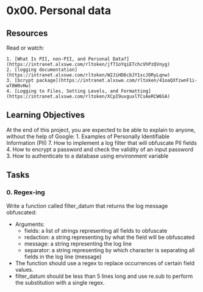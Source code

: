 # 0x00. Personal data

## Resources
Read or watch:

	1. [What Is PII, non-PII, and Personal Data?](https://intranet.alxswe.com/rltoken/jf71oYqiETchcVhPzQVnyg)
	2. [logging documentation](https://intranet.alxswe.com/rltoken/W2JiHD6cbJY1scJORyLqnw)
	3. [bcrypt package](https://intranet.alxswe.com/rltoken/41oaQXfzwnF1i-wT8W0vHw)
	4. [Logging to Files, Setting Levels, and Formatting](https://intranet.alxswe.com/rltoken/XCpI9uvguxlTCsAeRCW6SA)

## Learning Objectives
At the end of this project, you are expected to be able to explain to anyone, without the help of Google:
	1. Examples of Personally Identifiable Information (PII)
	7. How to implement a log filter that will obfuscate PII fields
	4. How to encrypt a password and check the validity of an input password
	3. How to authenticate to a database using environment variable

## Tasks
### 0. Regex-ing
Write a function called filter_datum that returns the log message obfuscated:
- Arguments:
	- fields: a list of strings representing all fields to obfuscate
	- redaction: a string representing by what the field will be obfuscated
	- message: a string representing the log line
 	- separator: a string representing by which character is separating all fields in the log line (message)
- The function should use a regex to replace occurrences of certain field values.
- filter_datum should be less than 5 lines long and use re.sub to perform the substitution with a single regex.
